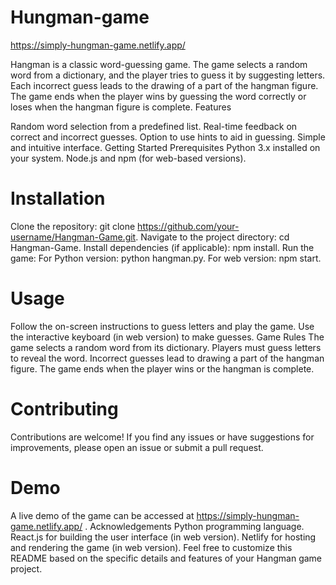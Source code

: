 # Hungman-game

https://simply-hungman-game.netlify.app/

Hangman is a classic word-guessing game. The game selects a random word from a dictionary, and the player tries to guess it by suggesting letters. Each incorrect guess leads to the drawing of a part of the hangman figure. The game ends when the player wins by guessing the word correctly or loses when the hangman figure is complete.
Features

Random word selection from a predefined list.
Real-time feedback on correct and incorrect guesses.
Option to use hints to aid in guessing.
Simple and intuitive interface.
Getting Started
Prerequisites
Python 3.x installed on your system.
Node.js and npm (for web-based versions).

# Installation
Clone the repository: git clone https://github.com/your-username/Hangman-Game.git.
Navigate to the project directory: cd Hangman-Game.
Install dependencies (if applicable): npm install.
Run the game:
For Python version: python hangman.py.
For web version: npm start.

# Usage
Follow the on-screen instructions to guess letters and play the game.
Use the interactive keyboard (in web version) to make guesses.
Game Rules
The game selects a random word from its dictionary.
Players must guess letters to reveal the word.
Incorrect guesses lead to drawing a part of the hangman figure.
The game ends when the player wins or the hangman is complete.

# Contributing
Contributions are welcome! If you find any issues or have suggestions for improvements, please open an issue or submit a pull request.

# Demo
A live demo of the game can be accessed at https://simply-hungman-game.netlify.app/
 .
Acknowledgements
Python programming language.
React.js for building the user interface (in web version).
Netlify for hosting and rendering the game (in web version).
Feel free to customize this README based on the specific details and features of your Hangman game project.
